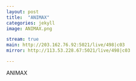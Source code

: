 ```yaml
---
layout: post
title:  "ANIMAX"
categories: jekyll
image: ANIMAX.png

stream: true
main: http://203.162.76.92:5021/live/498|c03
mirror: http://113.53.228.67:5021/live/498|c03

---
```

ANIMAX
